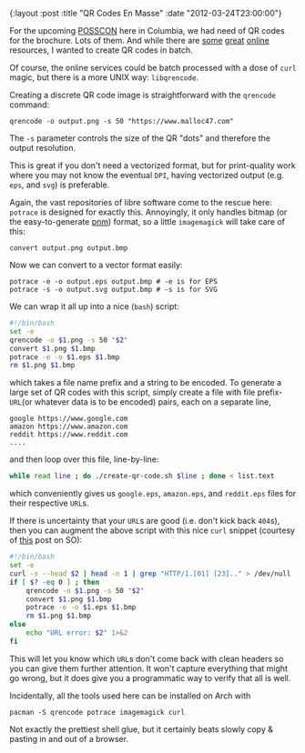 {:layout :post
 :title "QR Codes En Masse"
 :date "2012-03-24T23:00:00"}

For the upcoming [POSSCON][1] here in Columbia, we had need of QR
codes for the brochure.  Lots of them.  And while there are
[some](https://qrcode.kaywa.com/)
[great](https://goqr.me/)
[online](https://www.patrick-wied.at/static/qrgen/)
resources,
I wanted to create QR codes in batch.

Of course, the online services could be batch processed with a dose
of `curl` magic, but there is a more UNIX way: `libqrencode`.

Creating a discrete QR code image is straightforward with the
`qrencode` command:

    qrencode -o output.png -s 50 "https://www.malloc47.com"

The `-s` parameter controls the size of the QR "dots" and therefore
the output resolution.

This is great if you don't need a vectorized format, but for
print-quality work where you may not know the eventual `DPI`, having
vectorized output (e.g. `eps`, and `svg`) is preferable.

Again, the vast repositories of libre software come to the rescue
here: `potrace` is designed for exactly this.  Annoyingly, it only
handles bitmap (or the easy-to-generate [pnm][2]) format, so a little
`imagemagick` will take care of this:

    convert output.png output.bmp

Now we can convert to a vector format easily:

    potrace -e -o output.eps output.bmp # -e is for EPS
    potrace -s -o output.svg output.bmp # -s is for SVG

We can wrap it all up into a nice (`bash`) script:

```bash
#!/bin/bash
set -e
qrencode -o $1.png -s 50 "$2"
convert $1.png $1.bmp
potrace -e -o $1.eps $1.bmp
rm $1.png $1.bmp
```

which takes a file name prefix and a string to be encoded. To generate
a large set of QR codes with this script, simply create a file with
file prefix-`URL`(or whatever data is to be encoded) pairs, each on a
separate line,

    google https://www.google.com
	amazon https://www.amazon.com
	reddit https://www.reddit.com
	....

and then loop over this file, line-by-line:

```bash
while read line ; do ./create-qr-code.sh $line ; done < list.text
```

which conveniently gives us `google.eps`, `amazon.eps`, and
`reddit.eps` files for their respective `URL`s.

If there is uncertainty that your `URL`s are good (i.e. don't kick back
`404`s), then you can augment the above script with this nice `curl`
snippet (courtesy of [this][3] post on SO):

```bash
#!/bin/bash
set -e
curl -s --head $2 | head -n 1 | grep "HTTP/1.[01] [23].." > /dev/null
if [ $? -eq 0 ] ; then
    qrencode -o $1.png -s 50 "$2"
    convert $1.png $1.bmp
    potrace -e -o $1.eps $1.bmp
    rm $1.png $1.bmp
else
    echo "URL error: $2" 1>&2
fi
```

This will let you know which `URL`s don't come back with clean headers
so you can give them further attention.  It won't capture everything
that might go wrong, but it does give you a programmatic way to verify
that all is well.

Incidentally, all the tools used here can be installed on Arch with

    pacman -S qrencode potrace imagemagick curl

Not exactly the prettiest shell glue, but it certainly beats slowly
copy &amp; pasting in and out of a browser.

[1]: https://www.posscon.org/
[2]: https://en.wikipedia.org/wiki/Netpbm_format
[3]: https://stackoverflow.com/questions/2924422/how-do-i-determine-if-a-web-page-exists-with-shell-scripting
